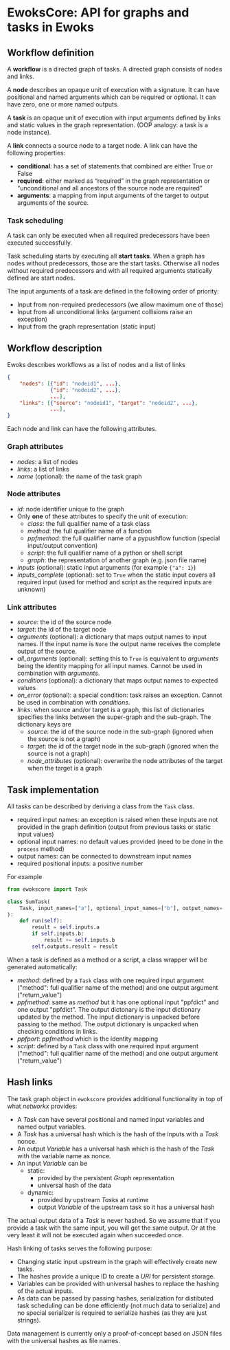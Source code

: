 # EwoksCore: API for graphs and tasks in Ewoks

## Workflow definition

A **workflow** is a directed graph of tasks. A directed graph consists of nodes and links.

A **node** describes an opaque unit of execution with a signature. It can have positional and named arguments which can be required or optional. It can have zero, one or more named outputs.

A **task** is an opaque unit of execution with input arguments defined by links and static values in the graph representation. (OOP analogy: a task is a node instance).

A **link** connects a source node to a target node. A link can have the following properties:
 * **conditional**: has a set of statements that combined are either True or False
 * **required**: either marked as “required” in the graph representation or “unconditional and all ancestors of the source node are required”
  * **arguments**: a mapping from input arguments of the target to output arguments of the source.

### Task scheduling

A task can only be executed when all required predecessors have been executed successfully.

Task scheduling starts by executing all **start tasks**. When a graph has nodes without predecessors, those are the start tasks. Otherwise all nodes without required predecessors and with all required arguments statically defined are start nodes.

The input arguments of a task are defined in the following order of priority:
 * Input from non-required predecessors (we allow maximum one of those)
 * Input from all unconditional links (argument collisions raise an exception)
 * Input from the graph representation (static input)

## Workflow description

Ewoks describes workflows as a list of nodes and a list of links

```json
{
    "nodes": [{"id": "nodeid1", ...},
              {"id": "nodeid2", ...},
              ...],
    "links": [{"source": "nodeid1", "target": "nodeid2", ...},
              ...],
}
```

Each node and link can have the following attributes.

### Graph attributes
* *nodes*: a list of nodes
* *links*: a list of links
* *name* (optional): the name of the task graph

### Node attributes
 * *id*: node identifier unique to the graph
 * Only **one** of these attributes to specify the unit of execution:
    * *class*: the full qualifier name of a task class
    * *method*: the full qualifier name of a function
    * *ppfmethod*: the full qualifier name of a pypushflow function (special input/output convention)
    * *script*: the full qualifier name of a python or shell script
    * *graph*: the representation of another graph (e.g. json file name)
 * *inputs* (optional): static input arguments (for example `{"a": 1}`)
 * *inputs_complete* (optional): set to `True` when the static input covers all required input (used for method and script as the required inputs are unknown)

### Link attributes
* *source*: the id of the source node 
* *target*: the id of the target node
* *arguments* (optional): a dictionary that maps output names to input names. If the input name is `None` the output name receives the complete output of the source.
* *all_arguments* (optional): setting this to `True` is equivalent to *arguments* being the identity mapping for all input names. Cannot be used in combination with *arguments*.
* *conditions* (optional): a dictionary that maps output names to expected values
* *on_error* (optional): a special condition: task raises an exception. Cannot be used in combination with *conditions*.
* *links*: when source and/or target is a graph, this list of dictionaries specifies the links between the super-graph and the sub-graph. The dictionary keys are
  * *source*: the id of the source node in the sub-graph (ignored when the source is not a graph)
  * *target*: the id of the target node in the sub-graph (ignored when the source is not a graph)
  * *node_attributes* (optional): overwrite the node attributes of the target when the target is a graph

## Task implementation

All tasks can be described by deriving a class from the `Task` class.
* required input names: an exception is raised when these inputs are not provided in the graph definition (output from previous tasks or static input values)
* optional input names: no default values provided (need to be done in the `process` method)
* output names: can be connected to downstream input names
* required positional inputs: a positive number

For example
```python
from ewokscore import Task

class SumTask(
    Task, input_names=["a"], optional_input_names=["b"], output_names=["result"]
):
    def run(self):
        result = self.inputs.a
        if self.inputs.b:
            result += self.inputs.b
        self.outputs.result = result
```

When a task is defined as a method or a script, a class wrapper will be generated automatically:
* *method*: defined by a `Task` class with one required input argument ("method": full qualifier name of the method) and one output argument ("return_value")
* *ppfmethod*: same as *method* but it has one optional input "ppfdict" and one output "ppfdict". The output dictonary is the input dictionary updated by the method. The input dictionary is unpacked before passing to the method. The output dictionary is unpacked when checking conditions in links.
* *ppfport*: *ppfmethod* which is the identity mapping
* *script*: defined by a `Task` class with one required input argument ("method": full qualifier name of the method) and one output argument ("return_value")

## Hash links
The task graph object in `ewokscore` provides additional functionality in top of what *networkx* provides:
* A *Task* can have several positional and named input variables and named output variables.
* A *Task* has a universal hash which is the hash of the inputs with a *Task* nonce.
* An output *Variable* has a universal hash which is the hash of the *Task* with the variable name as nonce.
* An input *Variable* can be
    * static:
        * provided by the persistent *Graph* representation
        * universal hash of the data
    * dynamic:
        * provided by upstream *Tasks* at runtime
        * output *Variable* of the upstream task so it has a universal hash

The actual output data of a *Task* is never hashed. So we assume that if you provide a task with the same input, you will get the same output. Or at the very least it will not be executed again when succeeded once.

Hash linking of tasks serves the following purpose:
* Changing static input upstream in the graph will effectively create new tasks.
* The hashes provide a unique ID to create a *URI* for persistent storage.
* Variables can be provided with universal hashes to replace the hashing of the actual inputs.
* As data can be passed by passing hashes, serialization for distibuted task scheduling can be done efficiently (not much data to serialize) and no special serializer is required to serialize hashes (as they are just strings).

Data management is currently only a proof-of-concept based on JSON files with the universal hashes as file names.
